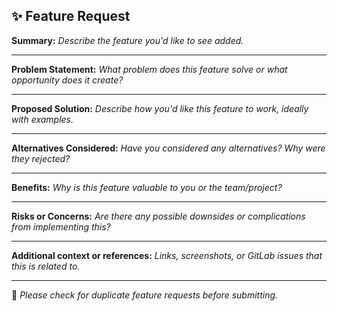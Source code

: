 ## ✨ Feature Request

**Summary:**
_Describe the feature you'd like to see added._

---

**Problem Statement:**
_What problem does this feature solve or what opportunity does it create?_

---

**Proposed Solution:**
_Describe how you'd like this feature to work, ideally with examples._

---

**Alternatives Considered:**
_Have you considered any alternatives? Why were they rejected?_

---

**Benefits:**
_Why is this feature valuable to you or the team/project?_

---

**Risks or Concerns:**
_Are there any possible downsides or complications from implementing this?_

---

**Additional context or references:**
_Links, screenshots, or GitLab issues that this is related to._

---

🙏 _Please check for duplicate feature requests before submitting._
